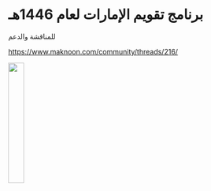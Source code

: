 # برنامج تقويم الإمارات لعام 1446هـ

للمناقشة والدعم

https://www.maknoon.com/community/threads/216/


[<img src="https://play.google.com/intl/en_us/badges/static/images/badges/en_badge_web_generic.png" width="25%" height="25%">](https://play.google.com/store/apps/details?id=com.maknoon.taqweem)
